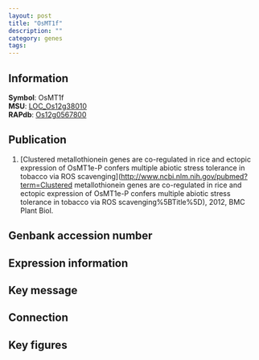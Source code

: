 ```yaml
---
layout: post
title: "OsMT1f"
description: ""
category: genes
tags: 
---
```


## Information
__Symbol__: OsMT1f  
__MSU__: [LOC_Os12g38010](http://rice.plantbiology.msu.edu/cgi-bin/ORF_infopage.cgi?orf=LOC_Os12g38010)  
__RAPdb__: [Os12g0567800](http://rapdb.dna.affrc.go.jp/viewer/gbrowse_details/irgsp1?name=Os12g0567800)  

## Publication
1. [Clustered metallothionein genes are co-regulated in rice and ectopic expression of OsMT1e-P confers multiple abiotic stress tolerance in tobacco via ROS scavenging](http://www.ncbi.nlm.nih.gov/pubmed?term=Clustered metallothionein genes are co-regulated in rice and ectopic expression of OsMT1e-P confers multiple abiotic stress tolerance in tobacco via ROS scavenging%5BTitle%5D), 2012, BMC Plant Biol.

## Genbank accession number

## Expression information

## Key message

## Connection

## Key figures


